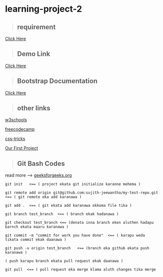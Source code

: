 # learning-project-2



> ## requirement

[Click Here](https://docs.google.com/document/d/1HqoB9Fpw8LnMCdPooqjm5E5-Twi9JY4GQwpv0ID920o/edit?usp=sharing)


> ## Demo Link 

[Click Here](https://startbootstrap.com/previews/creative)


> ## Bootstrap Documentation

[Click Here](https://getbootstrap.com/docs/5.2/getting-started/introduction/)




> ## other links

[w3schools](https://www.w3schools.com/)


[freecodecamp](https://www.freecodecamp.org/)

[css-tricks](https://css-tricks.com/)

[Our First Project](https://github.com/sujith-jeewantha/learning-e-commerce)

> ## Git Bash Codes
read more --> [geeksforgeeks.org](https://www.geeksforgeeks.org/working-on-git-bash/?ref=lbp)

```
git init   <== ( project ekata git initialize karanne mehema )

git remote add origin git@github.com:sujith-jeewantha/my-test-repo.git  <== ( git remote eka add karanawa )

git add .  <== ( git ekata add karanawa okkoma file tika )

git branch test_branch  <== ( branch ekak hadanawa )

git checkout test_branch <== (denata inna branch eken aluthen hadapu barnch ekata maaru karanawa )

git commit -m "commit for work you have done"  <== ( karapu weda tikata commit ekak daanawa )

git push -u origin test_branch   <== (branch eka github ekata push karanawa )

( push karapu branch ekata pull request ekak daanawa )

git pull  <== ( pull request eka merge klama aluth changes tika merge
```
